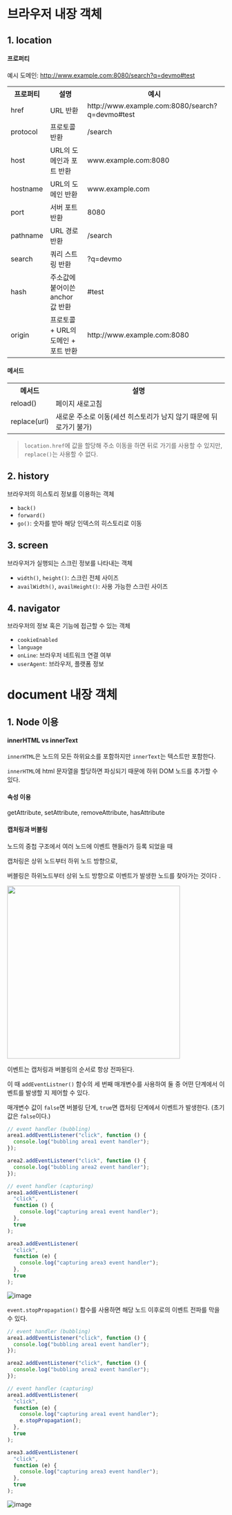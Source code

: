 # 브라우저 내장 객체

## 1. location

#### 프로퍼티

예시 도메인: http://www.example.com:8080/search?q=devmo#test

<table>
<tbody>
    <tr>
        <th>프로퍼티</th>
        <th>설명</th>
        <th>예시</th>
    </tr>
     <tr>
        <td>href</td>
        <td>URL 반환</td>
        <td>http://www.example.com:8080/search?q=devmo#test</td>
    </tr>
     <tr>
        <td>protocol</td>
        <td>프로토콜 반환</td>
        <td>/search</td>
    </tr>
    <tr>
        <td>host</td>
        <td>URL의 도메인과 포트 반환</td>
        <td>www.example.com:8080</td>
    </tr>
     <tr>
        <td>hostname</td>
        <td>URL의 도메인 반환</td>
        <td>www.example.com</td>
    </tr>
    <tr>
        <td>port</td>
        <td>서버 포트 반환</td>
        <td>8080</td>
    </tr>
    <tr>
        <td>pathname</td>
        <td>URL 경로 반환</td>
        <td>/search</td>
    </tr>
    <tr>
        <td>search</td>
        <td>쿼리 스트링 반환</td>
        <td>?q=devmo</td>
    </tr>
        <tr>
        <td>hash</td>
        <td>주소값에 붙어이쓴 anchor 값 반환</td>
        <td>#test</td>
    </tr>
     <tr>
        <td>origin</td>
        <td>프로토콜 + URL의 도메인 + 포트 반환</td>
        <td>http://www.example.com:8080</td>
    </tr>
</tbody>
</table>

#### 메서드

<table>
  <tbody>
    <tr>
      <th>메서드</th>
      <th>설명</th>
    </tr>
    <tr>
      <td>reload()</td>
      <td>페이지 새로고침</td>
    </tr>
    <tr>
      <td>replace(url)</td>
      <td>새로운 주소로 이동(세션 히스토리가 남지 않기 때문에 뒤로가기 불가)</td>
    </tr>
  </tbody>
</table>

> `location.href`에 값을 할당해 주소 이동을 하면 뒤로 가기를 사용할 수 있지만, `replace()`는 사용할 수 없다.

## 2. history

브라우저의 히스토리 정보를 이용하는 객체

- `back()`
- `forward()`
- `go()`: 숫자를 받아 해당 인덱스의 히스토리로 이동

## 3. screen

브라우저가 실행되는 스크린 정보를 나타내는 객체

- `width()`, `height()`: 스크린 전체 사이즈
- `availWidth()`, `availHeight()`: 사용 가능한 스크린 사이즈

## 4. navigator

브라우저의 정보 혹은 기능에 접근할 수 있는 객체

- `cookieEnabled`
- `language`
- `onLine`: 브라우저 네트워크 연결 여부
- `userAgent`: 브라우저, 플랫폼 정보

# document 내장 객체

## 1. Node 이용

#### innerHTML vs innerText

`innerHTML`은 노드의 모든 하위요소를 포함하지만 `innerText`는 텍스트만 포함한다.

`innerHTML`에 html 문자열을 할당하면 파싱되기 때문에 하위 DOM 노드를 추가할 수 있다.

#### 속성 이용

getAttribute, setAttribute, removeAttribute, hasAttribute

#### 캡처링과 버블링

노드의 중첩 구조에서 여러 노드에 이벤트 핸들러가 등록 되었을 때

캡처링은 상위 노드부터 하위 노드 방향으로,

버블링은 하위노드부터 상위 노드 방향으로 이벤트가 발생한 노드를 찾아가는 것이다 .

<img src="https://github.com/user-attachments/assets/7006737a-1e82-47da-bdf0-f7d3e861beba" width="400px"
/>

이벤트는 캡처링과 버블링의 순서로 항상 전파된다.

이 때 `addEventListner()` 함수의 세 번째 매개변수를 사용하여
둘 중 어떤 단계에서 이벤트를 발생할 지 제어할 수 있다.

매개변수 값이 `false`면 버블링 단계, `true`면 캡처링 단계에서 이벤트가 발생한다. (초기값은 `false`이다.)

```js
// event handler (bubbling)
area1.addEventListener("click", function () {
  console.log("bubbling area1 event handler");
});

area2.addEventListener("click", function () {
  console.log("bubbling area2 event handler");
});

// event handler (capturing)
area1.addEventListener(
  "click",
  function () {
    console.log("capturing area1 event handler");
  },
  true
);

area3.addEventListener(
  "click",
  function (e) {
    console.log("capturing area3 event handler");
  },
  true
);
```

![image](https://github.com/user-attachments/assets/2c9ab133-a56b-4bd5-a293-128ce1acfb8a)

`event.stopPropagation()` 함수를 사용하면 해당 노드 이후로의 이벤트 전파를 막을 수 있다.

```js
// event handler (bubbling)
area1.addEventListener("click", function () {
  console.log("bubbling area1 event handler");
});

area2.addEventListener("click", function () {
  console.log("bubbling area2 event handler");
});

// event handler (capturing)
area1.addEventListener(
  "click",
  function (e) {
    console.log("capturing area1 event handler");
    e.stopPropagation();
  },
  true
);

area3.addEventListener(
  "click",
  function (e) {
    console.log("capturing area3 event handler");
  },
  true
);
```

![image](https://github.com/user-attachments/assets/697535a0-0d30-491b-9faa-94a37acc71cf)
